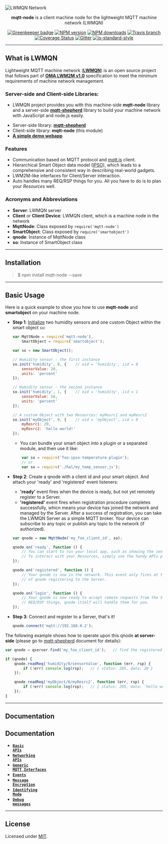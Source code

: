 ![LWMQN Network](https://raw.githubusercontent.com/lwmqn/documents/master/media/lwmqn_net.png)

<div align="center">

**mqtt-node** is a client machine node for the lightweight MQTT machine network (LWMQN)
  
[![Greenkeeper badge](https://badges.greenkeeper.io/lwmqn/mqtt-node.svg)](https://greenkeeper.io/)
[![NPM version](https://img.shields.io/npm/v/mqtt-node.svg?style=flat)](https://www.npmjs.com/package/mqtt-node)
[![NPM downloads](https://img.shields.io/npm/dm/mqtt-node.svg?style=flat)](https://www.npmjs.com/package/mqtt-node)
[![Travis branch](https://img.shields.io/travis/lwmqn/mqtt-node/master.svg?maxAge=2592000)](https://travis-ci.org/lwmqn/mqtt-node)
[![Coverage Status](https://coveralls.io/repos/github/lwmqn/mqtt-node/badge.svg?branch=master)](https://coveralls.io/github/lwmqn/mqtt-node?branch=master)
[![Gitter](https://img.shields.io/gitter/room/lwmqn/Lobby.svg)](https://gitter.im/lwmqn/Lobby) 
[![js-standard-style](https://img.shields.io/badge/code%20style-standard-brightgreen.svg?style=flat)](http://standardjs.com/)

</div>

-------

## What is LWMQN

Lightweight MQTT machine network ([**LWMQN**](http://lwmqn.github.io)) is an open source project that follows part of [**OMA LWM2M v1.0**](http://technical.openmobilealliance.org/Technical/technical-information/release-program/current-releases/oma-lightweightm2m-v1-0) specification to meet the minimum requirements of machine network management.  

### Server-side and Client-side Libraries:
   - LWMQN project provides you with this machine-side **mqtt-node** library and a server-side [**mqtt-shepherd**](https://github.com/lwmqn/mqtt-shepherd) library to build your machine network with JavaScript and node.js easily. 

* Server-side library: [**mqtt-shepherd**](https://github.com/lwmqn/mqtt-shepherd)
* Client-side library: **mqtt-node** (this module)
* [**A simple demo webapp**](https://github.com/lwmqn/lwmqn-demo)

### Features

* Communication based on MQTT protocol and [mqtt.js](https://www.npmjs.com/package/mqtt) client.
* Hierarchical Smart Object data model ([IPSO](http://www.ipso-alliance.org/)), which leads to a comprehensive and consistent way in describing real-world gadgets.
* LWM2M-like interfaces for Client/Server interaction.
* Auto handles many REQ/RSP things for you. All you have to do is to plan your _Resources_ well.

### Acronyms and Abbreviations

* **Server**: LWMQN server  
* **Client** or **Client Device**: LWMQN client, which is a machine node in the network  
* **MqttNode**: Class exposed by `require('mqtt-node')`  
* **SmartObject**: Class exposed by `require('smartobject')`  
* **qnode**: Instance of MqttNode class  
* **so**: Instance of SmartObject class  

-------

## Installation

> $ npm install mqtt-node --save

-------

## Basic Usage


Here is a quick example to show you how to use **mqtt-node** and **smartobject** on your machine node.  


* **Step 1**: [Initialize](https://github.com/PeterEB/smartobject#Usage) two humidity sensors and one custom Object within the smart object `so`:
    ```js
    var MqttNode = require('mqtt-node'),
        SmartObject = require('smartobject');

    var so = new SmartObject();

    // Humidity sensor - the first instance
    so.init('humidity', 0, {    // oid = 'humidity', iid = 0
        sensorValue: 20,
        units: 'percent'
    });

    // Humidity sensor - the second instance
    so.init('humidity', 1, {    // oid = 'humidity', iid = 1
        sensorValue: 16,
        units: 'percent'
    });

    // A custom Object with two Resources: myResrc1 and myResrc2
    so.init('myObject', 0, {    // oid = 'myObject', iid = 0
        myResrc1: 20,
        myResrc2: 'hello world!'
    });
    ```
    - You can bundle your smart object into a plugin or a separated module, and then use it like:
    ```js
        var so = require('foo-ipso-temperature-plugin');
        // or
        var so = require('./hal/my_temp_sensor.js');
    ```


* **Step 2**: Create a qnode with a client id and your smart object. And attach your 'ready' and 'registered' event listeners:  
    - **'ready'** event fires when the device is ready, but not yet remotely register to a Server.
    - **'registered'** event fires when registration procedure completes successfully, whicn means your device has joined the network and managed by the Server. After a success of registration, you can take the LWMQN Server as a simple MQTT broker. Your device can subscribe to any topic or publish any topic to the network (if authorized).

    ```js
    var qnode = new MqttNode('my_foo_client_id', so);

    qnode.on('ready', function () {
        // You can start to run your local app, such as showing the sensed value on an OLED monitor.
        // To interact with your Resources, simply use the handy APIs provided by SmartObject class.
    });

    qnode.on('registered', function () {
        // Your qnode is now in the network. This event only fires at the first time 
        // of qnode registering to the Server.
    });

    qnode.on('login', function () {
        // Your qnode is now ready to accept remote requests from the Server. Don't worry about the 
        // REQ/RSP things, qnode itself will handle them for you.  
    });

    ```


* **Step 3**: Connect and register to a Server, that's it!  

    ```js
    qnode.connect('mqtt://192.168.0.2');
    ```

The following example shows how to operate upon this qnode **at server-side** (please go to [mqtt-shepherd](https://github.com/lwmqn/mqtt-shepherd/wiki#Major) document for details):  

```js
var qnode = qserver.find('my_foo_client_id');   // find the registered device by its client id

if (qnode) {
    qnode.readReq('humidity/0/sensorValue', function (err, rsp) {
        if (!err) console.log(rsp);   // { status: 205, data: 20 }
    });

    qnode.readReq('myObject/0/myResrc2', function (err, rsp) {
        if (!err) console.log(rsp);   // { status: 205, data: 'hello world!' }
    });
}
```
  

-------

## Documentation


## Documentation
* <a href="https://github.com/lwmqn/mqtt-node/blob/master/docs/Basic-APIs.md"><code><b>Basic APIs</b></code></a>
* <a href="https://github.com/lwmqn/mqtt-node/blob/master/docs/Networking-APIs.md"><code><b>Networking APIs</b></code></a>
* <a href="https://github.com/lwmqn/mqtt-node/blob/master/docs/Generic-MQTT-Interfaces.md"><code><b>Generic MQTT Interfaces</b></code></a>
* <a href="https://github.com/lwmqn/mqtt-node/blob/master/docs/Events.md"><code><b>Events</b></code></a>
* <a href="https://github.com/lwmqn/mqtt-node/blob/master/docs/Message-Encryption.md"><code><b>Message Encryption</b></code></a>
* <a href="https://github.com/lwmqn/mqtt-node/blob/master/docs/Identifying-Mode.md"><code><b>Identifying Mode</b></code></a>
* <a href="https://github.com/lwmqn/mqtt-node/blob/master/docs/Debug-Messages.md"><code><b>Debug messages</b></code></a>
 
-------

## License

Licensed under [MIT](https://github.com/lwmqn/mqtt-node/blob/master/LICENSE).

